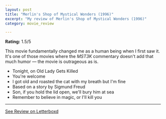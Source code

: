 ```yaml
---
layout: post
title: "Merlin's Shop of Mystical Wonders (1996)"
excerpt: "My review of Merlin's Shop of Mystical Wonders (1996)"
category: movie_review

---
```


**Rating:** 1.5/5

This movie fundamentally changed me as a human being when I first saw it. It's one of those movies where the <i>MST3K</i> commentary doesn't add that much humor — the movie is outrageous as is.

* Tonight, on Old Lady Gets Killed
* You're welcome
* I got old and roasted the cat with my breath but I'm fine
* Based on a story by Sigmund Freud
* Son, if you hold the lid open, we'll bury him at sea
* Remember to believe in magic, or I'll kill you

<hr>

[See Review on Letterboxd](https://boxd.it/6ddCWt)
